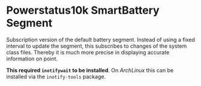 # Powerstatus10k SmartBattery Segment

Subscription version of the default battery segment. Instead of using a fixed
interval to update the segment, this subscribes to changes of the system class
files. Thereby it is much more precise in displaying accurate information on
point.

**This required `inotifywait` to be installed**.
On _ArchLinux_ this can be installed via the `inotify-tools` package.
